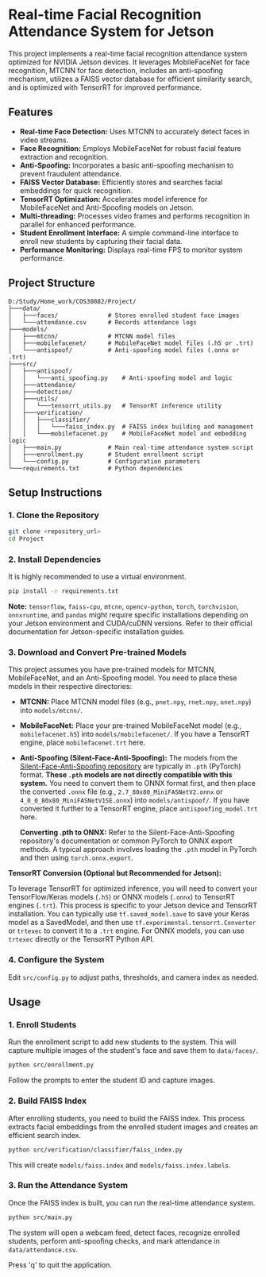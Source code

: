 # Real-time Facial Recognition Attendance System for Jetson

This project implements a real-time facial recognition attendance system optimized for NVIDIA Jetson devices. It leverages MobileFaceNet for face recognition, MTCNN for face detection, includes an anti-spoofing mechanism, utilizes a FAISS vector database for efficient similarity search, and is optimized with TensorRT for improved performance.

## Features

-   **Real-time Face Detection:** Uses MTCNN to accurately detect faces in video streams.
-   **Face Recognition:** Employs MobileFaceNet for robust facial feature extraction and recognition.
-   **Anti-Spoofing:** Incorporates a basic anti-spoofing mechanism to prevent fraudulent attendance.
-   **FAISS Vector Database:** Efficiently stores and searches facial embeddings for quick recognition.
-   **TensorRT Optimization:** Accelerates model inference for MobileFaceNet and Anti-Spoofing models on Jetson.
-   **Multi-threading:** Processes video frames and performs recognition in parallel for enhanced performance.
-   **Student Enrollment Interface:** A simple command-line interface to enroll new students by capturing their facial data.
-   **Performance Monitoring:** Displays real-time FPS to monitor system performance.

## Project Structure

```
D:/Study/Home_work/COS30082/Project/
├───data/
│   ├───faces/              # Stores enrolled student face images
│   └───attendance.csv      # Records attendance logs
├───models/
│   ├───mtcnn/              # MTCNN model files
│   ├───mobilefacenet/      # MobileFaceNet model files (.h5 or .trt)
│   └───antispoof/          # Anti-spoofing model files (.onnx or .trt)
├───src/
│   ├───antispoof/
│   │   └───anti_spoofing.py    # Anti-spoofing model and logic
│   ├───attendance/
│   ├───detection/
│   ├───utils/
│   │   └───tensorrt_utils.py   # TensorRT inference utility
│   ├───verification/
│   │   ├───classifier/
│   │   │   └───faiss_index.py  # FAISS index building and management
│   │   └───mobilefacenet.py    # MobileFaceNet model and embedding logic
│   ├───main.py             # Main real-time attendance system script
│   ├───enrollment.py       # Student enrollment script
│   └───config.py           # Configuration parameters
└───requirements.txt        # Python dependencies
```

## Setup Instructions

### 1. Clone the Repository

```bash
git clone <repository_url>
cd Project
```

### 2. Install Dependencies

It is highly recommended to use a virtual environment.

```bash
pip install -r requirements.txt
```

**Note:** `tensorflow`, `faiss-cpu`, `mtcnn`, `opencv-python`, `torch`, `torchvision`, `onnxruntime`, and `pandas` might require specific installations depending on your Jetson environment and CUDA/cuDNN versions. Refer to their official documentation for Jetson-specific installation guides.

### 3. Download and Convert Pre-trained Models

This project assumes you have pre-trained models for MTCNN, MobileFaceNet, and an Anti-Spoofing model. You need to place these models in their respective directories:

-   **MTCNN:** Place MTCNN model files (e.g., `pnet.npy`, `rnet.npy`, `onet.npy`) into `models/mtcnn/`.
-   **MobileFaceNet:** Place your pre-trained MobileFaceNet model (e.g., `mobilefacenet.h5`) into `models/mobilefacenet/`. If you have a TensorRT engine, place `mobilefacenet.trt` here.
-   **Anti-Spoofing (Silent-Face-Anti-Spoofing):** The models from the [Silent-Face-Anti-Spoofing repository](https://github.com/minivision-ai/Silent-Face-Anti-Spoofing) are typically in `.pth` (PyTorch) format. **These `.pth` models are not directly compatible with this system.** You need to convert them to ONNX format first, and then place the converted `.onnx` file (e.g., `2.7_80x80_MiniFASNetV2.onnx` or `4_0_0_80x80_MiniFASNetV1SE.onnx`) into `models/antispoof/`. If you have converted it further to a TensorRT engine, place `antispoofing_model.trt` here.

    **Converting .pth to ONNX:**
    Refer to the Silent-Face-Anti-Spoofing repository's documentation or common PyTorch to ONNX export methods. A typical approach involves loading the `.pth` model in PyTorch and then using `torch.onnx.export`.

**TensorRT Conversion (Optional but Recommended for Jetson):**

To leverage TensorRT for optimized inference, you will need to convert your TensorFlow/Keras models (`.h5`) or ONNX models (`.onnx`) to TensorRT engines (`.trt`). This process is specific to your Jetson device and TensorRT installation. You can typically use `tf.saved_model.save` to save your Keras model as a SavedModel, and then use `tf.experimental.tensorrt.Converter` or `trtexec` to convert it to a `.trt` engine. For ONNX models, you can use `trtexec` directly or the TensorRT Python API.

### 4. Configure the System

Edit `src/config.py` to adjust paths, thresholds, and camera index as needed.

## Usage

### 1. Enroll Students

Run the enrollment script to add new students to the system. This will capture multiple images of the student's face and save them to `data/faces/`.

```bash
python src/enrollment.py
```

Follow the prompts to enter the student ID and capture images.

### 2. Build FAISS Index

After enrolling students, you need to build the FAISS index. This process extracts facial embeddings from the enrolled student images and creates an efficient search index.

```bash
python src/verification/classifier/faiss_index.py
```

This will create `models/faiss.index` and `models/faiss.index.labels`.

### 3. Run the Attendance System

Once the FAISS index is built, you can run the real-time attendance system.

```bash
python src/main.py
```

The system will open a webcam feed, detect faces, recognize enrolled students, perform anti-spoofing checks, and mark attendance in `data/attendance.csv`.

Press 'q' to quit the application.
